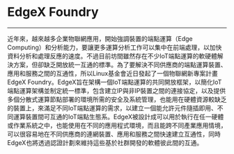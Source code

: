 # EdgeX Foundry

---

近年來，越來越多企業物聯網應用，開始強調裝置的端點運算（Edge Computing）和分析能力，要讓更多運算分析工作可以集中在前端處理，以加快資料分析和處理反應的速度。不過目前坊間雖然存在不少IoT端點運算的軟硬體解決方案，但卻缺乏開放統一互通的標準。為了要解決不同供應商的端點運算裝置、應用和服務之間的互通性，所以Linux基金會近日發起了一個物聯網新專案計畫EdgeX Foundry。EdgeX旨在架構一個IoT端點運算的共同開放框架，以簡化IoT端點運算架構並制定統一標準，包含建立IP與非IP裝置之間的連接協定，以及提供多個分散式運算節點部署的環境所需的安全及系統管理，也能用在硬體資源較缺乏的裝置上，來滿足不同IoT端點運算的需求，以建立一個能允許元件隨插即用、不同運算裝置間可互通的IoT端點生態系。EdgeX被設計成可以用於執行在任一硬體或作業系統之中，也能使用在不同的應用程式環境，而且能跨不同產業應用情境，可以很容易地在不同供應商的連網裝置、應用和服務之間快速建立互通性，同時EdgeX也將透過認證計劃來維持這些基於社群開發的軟體彼此間的互通。

